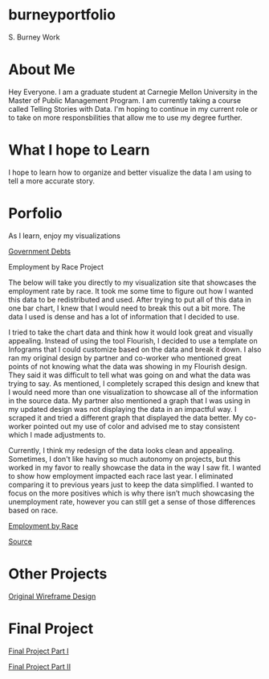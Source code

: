 # burneyportfolio
S. Burney Work

# About Me
Hey Everyone. I am a graduate student at Carnegie Mellon University in the Master of Public Management Program.  I am currently taking a course called Telling Stories with Data.  I'm hoping to continue in my current role or to take on more responsbilities that allow me to use my degree further.

# What I hope to Learn
I hope to learn how to organize and better visualize the data I am using to tell a more accurate story.  

# Porfolio
As I learn, enjoy my visualizations

[Government Debts](https://skburney.github.io/datavis2/)

Employment by Race Project

The below will take you directly to my visualization site that showcases the employment rate by race.  It took me some time to figure out how I wanted this data to be redistributed and used.  After trying to put all of this data in one bar chart, I knew that I would need to break this out a bit more.  The data I used is dense and has a lot of information that I decided to use. 

I tried to take the chart data and think how it would look great and visually appealing.  Instead of using the tool Flourish, I decided to use a template on Infograms that I could customize based on the data and break it down.  I also ran my original design by partner and co-worker who mentioned great points of not knowing what the data was showing in my Flourish design.  They said it was difficult to tell what was going on and what the data was trying to say.  As mentioned, I completely scraped this design and knew that I would need more than one visualization to showcase all of the information in the source data. My partner also mentioned a graph that I was using in my updated design was not displaying the data in an impactful way.  I scraped it and tried a different graph that displayed the data better.  My co-worker pointed out my use of color and advised me to stay consistent which I made adjustments to. 

Currently, I think my redesign of the data looks clean and appealing.  Sometimes, I don't like having so much autonomy on projects, but this worked in my favor to really showcase the data in the way I saw fit.  I wanted to show how employment impacted each race last year.  I eliminated comparing it to previous years just to keep the data simplified.  I wanted to focus on the more positives which is why there isn’t much showcasing the unemployment rate, however you can still get a sense of those differences based on race. 

[Employment by Race](https://infogram.com/employment-and-income-based-on-race-1hdw2jok8xoo6l0?live)

[Source](https://www.bls.gov/cps/cpsaat05.htm) 

# Other Projects

[Original Wireframe Design](https://skburney.github.io/Datavis3/)

# Final Project

[Final Project Part I](/Final_Project_0720.md)

[Final Project Part II](https://skburney.github.io/finalprojectptII/)

